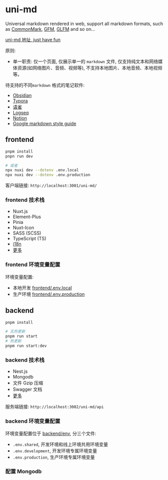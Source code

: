 # uni-md

Universal markdown rendered in web, support all markdown formats, such as [CommonMark](https://commonmark.org/), [GFM](https://github.github.com/gfm/), [GLFM](https://docs.gitlab.com/ee/user/markdown.html) and so on...

[uni-md 地址, just have fun](https://321paranoiawhy.github.io/uni-md/)

原则:

- 单一职责: 仅一个页面, 仅展示单一的 `markdown` 文件, 仅支持纯文本和网络媒体资源(如网络图片、音频、视频等), 不支持本地图片、本地音频、本地视频等。

待支持的不同`markdown` 格式的笔记软件:

- [Obsidian](https://help.obsidian.md/Editing+and+formatting/Basic+formatting+syntax)
- [Typora](https://support.typora.io/Markdown-Reference/)
- [语雀](https://www.yuque.com/yuque/gpvawt/lnobo9)
- [Logseq](https://docs.logseq.com/#/page/markdown)
- [Notion](https://www.markdownguide.org/tools/notion/)
- [Google markdown  style guide](https://github.com/google/styleguide/blob/gh-pages/docguide/style.md)

## frontend

```bash
pnpm install
pnpn run dev

# 或者
npx nuxi dev --dotenv .env.local
npx nuxi dev --dotenv .env.production
```

客户端链接: `http://localhost:3001/uni-md/`

### frontend 技术栈

- Nuxt.js
- Element-Plus
- Pinia
- Nuxt-Icon
- SASS (SCSS)
- TypeScript (TS)
- [i18n](https://nuxt.com/modules/i18n)
- [更多](/frontend/README.md)

### frontend 环境变量配置

环境变量配置:

- 本地开发 [frontend/.env.local](./frontend/.env.local/)
- 生产环境 [frontend/.env.production](./frontend/.env.production/)

## backend

```bash
pnpm install

# 无热更新
pnpm run start
# 热更新
pnpm run start:dev 
```

### backend 技术栈

- Nest.js
- Mongodb
- 文件 Gzip 压缩
- Swagger 文档
- [更多](/backend/README.md)

服务端链接: `http://localhost:3002/uni-md/api`

### backend 环境变量配置

环境变量配置位于 [backend/env](./backend/env/), 分三个文件:

- `.env.shared`, 开发环境和线上环境共用环境变量
- `.env.development`, 开发环境专属环境变量
- `.env.production`, 生产环境专属环境变量

### 配置 Mongodb
